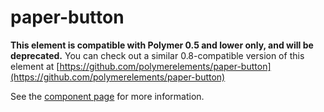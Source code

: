 paper-button
===================

**This element is compatible with Polymer 0.5 and lower only, and will be deprecated.**
You can check out a similar 0.8-compatible version of this element at [https://github.com/polymerelements/paper-button](https://github.com/polymerelements/paper-button)

See the [component page](https://www.polymer-project.org/0.5/docs/elements/paper-button.html) for more information.
